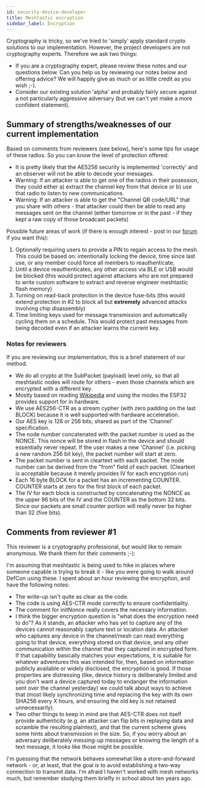 ```yaml
---
id: security-device-developer
title: Meshtastic encryption
sidebar_label: Encryption
---
```


Cryptography is tricky, so we've tried to 'simply' apply standard crypto solutions to our implementation. However, the project developers are not cryptography experts. Therefore we ask two things:

- If you are a cryptography expert, please review these notes and our questions below. Can you help us by reviewing our notes below and offering advice? We will happily give as much or as little credit as you wish ;-).
- Consider our existing solution 'alpha' and probably fairly secure against a not particularly aggressive adversary (but we can't yet make a more confident statement).

## Summary of strengths/weaknesses of our current implementation

Based on comments from reviewers (see below), here's some tips for usage of these radios. So you can know the level of protection offered:

- It is pretty likely that the AES256 security is implemented 'correctly' and an observer will not be able to decode your messages.
- Warning: If an attacker is able to get one of the radios in their posession, they could either a) extract the channel key from that device or b) use that radio to listen to new communications.
- Warning: If an attacker is able to get the "Channel QR code/URL" that you share with others - that attacker could then be able to read any messages sent on the channel (either tomorrow or in the past - if they kept a raw copy of those broadcast packets)

Possible future areas of work (if there is enough interest - post in our [forum](https://meshtastic.discourse.group) if you want this):

1. Optionally requiring users to provide a PIN to regain access to the mesh. This could be based on: intentionally locking the device, time since last use, or any member could force all members to reauthenticate,
2. Until a device reauthenticates, any other access via BLE or USB would be blocked (this would protect against attackers who are not prepared to write custom software to extract and reverse engineer meshtastic flash memory)
3. Turning on read-back protection in the device fuse-bits (this would extend protection in #2 to block all but **extremely** advanced attacks involving chip disassembly)
4. Time limiting keys used for message transmission and automatically cycling them on a schedule. This would protect past messages from being decoded even if an attacker learns the current key.

### Notes for reviewers

If you are reviewing our implementation, this is a brief statement of our method.

- We do all crypto at the SubPacket (payload) level only, so that all meshtastic nodes will route for others - even those channels which are encrypted with a different key.
- Mostly based on reading [Wikipedia](https://en.wikipedia.org/wiki/Block_cipher_mode_of_operation#Counter_(CTR)) and using the modes the ESP32 provides support for in hardware.
- We use AES256-CTR as a stream cypher (with zero padding on the last BLOCK) because it is well supported with hardware acceleration.
- Our AES key is 128 or 256 bits, shared as part of the 'Channel' specification.
- The node number concatenated with the packet number is used as the NONCE. This nonce will be stored in flash in the device and should essentially never repeat. If the user makes a new 'Channel' (i.e. picking a new random 256 bit key), the packet number will start at zero.
- The packet number is sent in cleartext with each packet. The node number can be derived from the "from" field of each packet. (Cleartext is acceptable because it merely provides IV for each encryption run)
- Each 16 byte BLOCK for a packet has an incrementing COUNTER. COUNTER starts at zero for the first block of each packet.
- The IV for each block is constructed by concatenating the NONCE as the upper 96 bits of the IV and the COUNTER as the bottom 32 bits. Since our packets are small counter portion will really never be higher than 32 (five bits).

## Comments from reviewer #1

This reviewer is a cryptography professional, but would like to remain anonymous. We thank them for their comments ;-):

I'm assuming that meshtastic is being used to hike in places where someone capable is trying to break it - like you were going to walk around DefCon using these. I spent about an hour reviewing the encryption, and have the following notes:

- The write-up isn't quite as clear as the code.
- The code is using AES-CTR mode correctly to ensure confidentiality.
- The comment for initNonce really covers the necessary information.
- I think the bigger encryption question is "what does the encryption need to do"? As it stands, an attacker who has yet to capture any of the devices cannot reasonably capture text or location data. An attacker who captures any device in the channel/mesh can read everything going to that device, everything stored on that device, and any other communication within the channel that they captured in encrypted form. If that capability basically matches your expectations, it is suitable for whatever adventures this was intended for, then, based on information publicly available or widely disclosed, the encryption is good. If those properties are distressing (like, device history is deliberately limited and you don't want a device captured today to endanger the information sent over the channel yesterday) we could talk about ways to achieve that (most likely synchronizing time and replacing the key with its own SHA256 every X hours, and ensuring the old key is not retained unnecessarily).
- Two other things to keep in mind are that AES-CTR does not itself provide authenticity (e.g. an attacker can flip bits in replaying data and scramble the resulting plaintext), and that the current scheme gives some hints about transmission in the size. So, if you worry about an adversary deliberately messing-up messages or knowing the length of a text message, it looks like those might be possible.

I'm guessing that the network behaves somewhat like a store-and-forward network - or, at least, that the goal is to avoid establishing a two-way connection to transmit data. I'm afraid I haven't worked with mesh networks much, but remember studying them briefly in school about ten years ago.